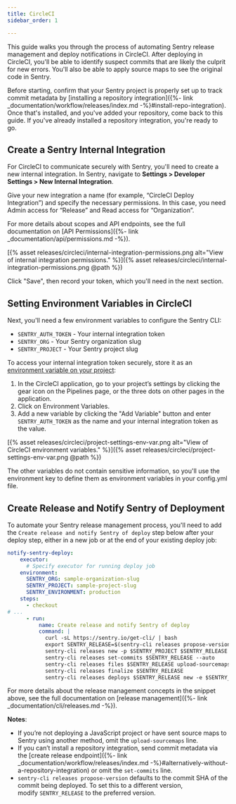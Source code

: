 ```yaml
---
title: CircleCI
sidebar_order: 1

---
```


This guide walks you through the process of automating Sentry release management and deploy notifications in CircleCI. After deploying in CircleCI, you'll be able to identify suspect commits that are likely the culprit for new errors. You'll also be able to apply source maps to see the original code in Sentry.

Before starting, confirm that your Sentry project is properly set up to track commit metadata by [installing a repository integration]({%- link _documentation/workflow/releases/index.md -%}#install-repo-integration). Once that's installed, and you've added your repository, come back to this guide. If you've already installed a repository integration, you're ready to go.

## Create a Sentry Internal Integration

For CircleCI to communicate securely with Sentry, you'll need to create a new internal integration. In Sentry, navigate to **Settings > Developer Settings > New Internal Integration**.

Give your new integration a name (for example, “CircleCI Deploy Integration”) and specify the necessary permissions. In this case, you need Admin access for “Release” and Read access for “Organization”.

For more details about scopes and API endpoints, see the full documentation on [API Permissions]({%- link _documentation/api/permissions.md -%}).

[{% asset releases/circleci/internal-integration-permissions.png alt="View of internal integration permissions." %}]({% asset releases/circleci/internal-integration-permissions.png @path %})

Click "Save", then record your token, which you'll need in the next section.

## Setting Environment Variables in CircleCI

Next, you'll need a few environment variables to configure the Sentry CLI:

- `SENTRY_AUTH_TOKEN` - Your internal integration token
- `SENTRY_ORG` - Your Sentry organization slug
- `SENTRY_PROJECT` - Your Sentry project slug

To access your internal integration token securely, store it as an [environment variable on your project](https://circleci.com/docs/2.0/env-vars/#setting-an-environment-variable-in-a-project):

1. In the CircleCI application, go to your project’s settings by clicking the gear icon on the Pipelines page, or the three dots on other pages in the application.
2. Click on Environment Variables.
3. Add a new variable by clicking the "Add Variable" button and enter `SENTRY_AUTH_TOKEN` as the name and your internal integration token as the value.

[{% asset releases/circleci/project-settings-env-var.png alt="View of CircleCI environment variables." %}]({% asset releases/circleci/project-settings-env-var.png @path %})

The other variables do not contain sensitive information, so you'll use the environment key to define them as environment variables in your config.yml file.

## Create Release and Notify Sentry of Deployment

To automate your Sentry release management process, you'll need to add the `Create release and notify Sentry of deploy` step below after your deploy step, either in a new job or at the end of your existing deploy job:

```yaml
notify-sentry-deploy:
    executor:
      # Specify executor for running deploy job
    environment:
      SENTRY_ORG: sample-organization-slug
      SENTRY_PROJECT: sample-project-slug
      SENTRY_ENVIRONMENT: production
    steps:
      - checkout
# ...
      - run:
          name: Create release and notify Sentry of deploy
          command: | 
            curl -sL https://sentry.io/get-cli/ | bash
            export SENTRY_RELEASE=$(sentry-cli releases propose-version)
            sentry-cli releases new -p $SENTRY_PROJECT $SENTRY_RELEASE
            sentry-cli releases set-commits $SENTRY_RELEASE --auto
            sentry-cli releases files $SENTRY_RELEASE upload-sourcemaps path-to-sourcemaps-if-applicable
            sentry-cli releases finalize $SENTRY_RELEASE
            sentry-cli releases deploys $SENTRY_RELEASE new -e $SENTRY_ENVIRONMENT
```

For more details about the release management concepts in the snippet above, see the full documentation on [release management]({%- link _documentation/cli/releases.md -%}).

**Notes**:

- If you’re not deploying a JavaScript project or have sent source maps to Sentry using another method, omit the `upload-sourcemaps` line.
- If you can’t install a repository integration, send commit metadata via the [create release endpoint]({%- link _documentation/workflow/releases/index.md -%}#alternatively-without-a-repository-integration) or omit the `set-commits` line.
- `sentry-cli releases propose-version` defaults to the commit SHA of the commit being deployed. To set this to a different version, modify `SENTRY_RELEASE` to the preferred version.